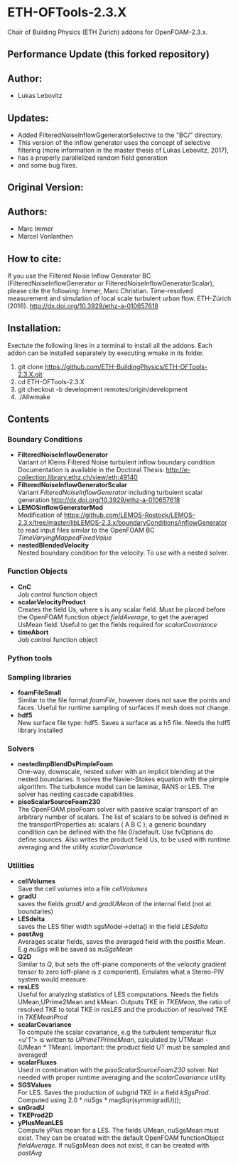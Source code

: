 # ETH-OFTools-2.3.X

Chair of Building Physics (ETH Zurich) addons for OpenFOAM-2.3.x.

## Performance Update (this forked repository)

## Author:
* Lukas Lebovitz

## Updates:

* Added FilteredNoiseInflowGgeneratorSelective to the "BC/" directory. 
* This version of the inflow generator uses the concept of selective filtering (more information in the master thesis of Lukas Lebovitz, 2017), 
* has a properly parallelized random field generation 
* and some bug fixes.

## Original Version:


## Authors:
* Marc Immer
* Marcel Vonlanthen

## How to cite:
If you use the Filtered Noise Inflow Generator BC (FilteredNoiseInflowGenerator or FilteredNoiseInflowGeneratorScalar), please cite the following:
Immer, Marc Christian. Time-resolved measurement and simulation of local scale turbulent urban flow. ETH-Zürich (2016). http://dx.doi.org/10.3929/ethz-a-010657618

## Installation:
Exectute the following lines in a terminal to install all the addons. Each
addon can be installed separately by executing wmake in its folder.   

1. git clone https://github.com/ETH-BuildingPhysics/ETH-OFTools-2.3.X.git
2. cd ETH-OFTools-2.3.X
3. git checkout -b development remotes/origin/development
4. ./Allwmake

## Contents

### Boundary Conditions
* **FilteredNoiseInflowGenerator**     
   Variant of Kleins Filtered Noise turbulent inflow boundary condition
   Documentation is available in the Doctoral Thesis: http://e-collection.library.ethz.ch/view/eth:49140
* **FilteredNoiseInflowGeneratorScalar**  
  Variant *FilteredNoiseInflowGenerator* including turbulent scalar generation
  http://dx.doi.org/10.3929/ethz-a-010657618
* **LEMOSinflowGeneratorMod**     
   Modification of https://github.com/LEMOS-Rostock/LEMOS-2.3.x/tree/master/libLEMOS-2.3.x/boundaryConditions/inflowGenerator to read input files similar to the OpenFOAM BC *TimeVaryingMappedFixedValue*
* **nestedBlendedVelocity**   
  Nested boundary condition for the velocity. To use with a nested solver.

### Function Objects
* **CnC**  
   Job control function object
* **scalarVelocityProduct**  
   Creates the field Us, where s is any scalar field. Must be placed before the OpenFOAM function object *fieldAverage*, to get the averaged UsMean field. Useful to get the fields required for *scalarCovariance*
* **timeAbort**  
   Job control function object

### Python tools

### Sampling libraries
* **foamFileSmall**  
    Similar to the file format *foamFile*, however does not save the points and faces. Useful for runtime sampling of surfaces if mesh does not change.
* **hdf5**  
    New surface file type: hdf5. Saves a surface as a h5 file. Needs the hdf5 library installed

### Solvers
* **nestedImpBlendDsPimpleFoam**  
  One-way, downscale, nested solver with an implicit blending at the nested boundaries. It solves the Navier-Stokes equation with the pimple algorithm. The turbulence model can be laminar, RANS or LES. The solver has nesting cascade capabilities.
* **pisoScalarSourceFoam230**     
  The OpenFOAM pisoFoam solver with passive scalar transport of an arbitrary number of scalars. The list of scalars to be solved is defined in the transportProperties as: scalars ( A B C ); a generic boundary condition can be defined with the file 0/sdefault. Use fvOptions do define sources. Also writes the product field Us, to be used with runtime averaging and the utility *scalarCovariance*


### Utilities
* **cellVolumes**    
  Save the cell volumes into a file *cellVolumes*
* **gradU**    
  saves the fields *gradU* and *gradUMean* of the internal field (not at boundaries)
* **LESdelta**    
  saves the LES filter width sgsModel->delta() in the field *LESdelta*
* **postAvg**    
  Averages scalar fields, saves the averaged field with the postfix *Mean*. E.g *nuSgs* will be saved as *nuSgsMean*
* **Q2D**    
  Similar to *Q*, but sets the off-plane components of the velocity gradient tensor to zero (off-plane is z component). Emulates what a Stereo-PIV system would measure.
* **resLES**  
  Useful for analyzing statistics of LES computations. Needs the fields UMean,UPrime2Mean and kMean. Outputs TKE in *TKEMean*, the ratio of resolved TKE to total TKE in *resLES* and the production of resolved TKE in *TKEMeanProd*
* **scalarCovariance**  
  To compute the scalar covariance, e.g the turbulent temperatur flux <u'T'> is written to *UPrimeTPrimeMean*, calculated by UTMean - (UMean * TMean). Important: the product field UT must be sampled and averaged!
* **scalarFluxes**  
  Used in combination with the *pisoScalarSourceFoam230* solver. Not needed with proper runtime averaging and the *scalarCovariance* utility
* **SGSValues**  
  For LES. Saves the production of subgrid TKE in a field *kSgsProd*. Computed using 2.0 * nuSgs * magSqr(symm(gradU)));
* **snGradU**  
* **TKEProd2D**  
* **yPlusMeanLES**      
  Compute yPlus mean for a LES. The fields UMean, nuSgsMean must exist. They can be created with the default OpenFOAM functionObject *fieldAverage*. If nuSgsMean does not exist, it can be created with *postAvg*
